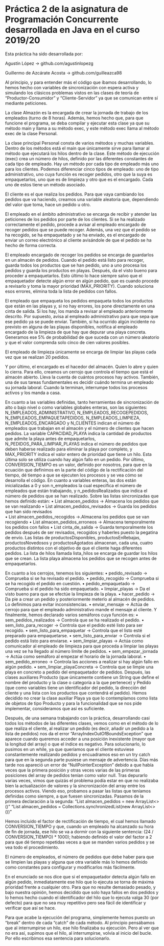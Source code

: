 # Práctica 2 de la asignatura de Programación Concurrente desarrollada en Java en el curso 2019/20

Esta práctica ha sido desarrollada por:

Agustín López -> github.com/agustinlopezg

Guillermo de Azcárate Acosta -> github.com/guilleazca98

Al principio, y para entender más el código que íbamos desarrollando, lo hemos hecho con variables de sincronización con espera activa y simulando los clásicos problemas vistos en las clases de teoría de “Productor-Consumidor” y “Cliente-Servidor” ya que se comunican entre sí mediante peticiones. 

La clase Almazón es la encargada de crear la jornada de trabajo de los empleados (turno de 8 horas). Además, hemos hecho que, para que funcione el programa, se deba compilar y ejecutar esta clase ya que su método main y llama a su método exec, y este método exec llama al método exec de la clase Personal. 

La clase principal Personal consta de varios métodos y muchas variables.
Dentro de los métodos está el main que únicamente sirve para llamar al método que ejecutará los hilos dentro de la clase. Este método de ejecución (exec) crea un número de hilos, definido por las diferentes constantes de cada tipo de empleado. Hay un método por cada tipo de empleado más uno para los clientes. Podemos diferenciar cinco tipos de empleado: uno de tipo administrativo, uno cuya función es recoger pedidos, otro que la suya es empaquetarlos, uno que es de limpieza y otro que es el encargado. Cada uno de estos tiene un método asociado. 

El cliente es el que realiza los pedidos. Para que vaya cambiando los pedidos que va haciendo, creamos una variable aleatoria que, dependiendo del valor que toma, hace un pedido u otro.

El empleado en el ámbito administrativo  se encarga de recibir y atender las peticiones de los pedidos por parte de los clientes. Si se ha realizado correctamente el pedido, procede a avisar al empleado encargado de recoger pedidos que se puede recoger. Además, una vez que el pedido se ha recogido, se ha empaquetado y se ha enviado, es el encargado de enviar un correo electrónico al cliente avisándole de que el pedido se ha hecho de forma correcta. 

El empleado encargado de recoger los pedidos se encarga de guardarlos en un almacén de pedidos. Cuando el pedido está listo para recoger, guarda todos los productos que se han pedido, uno a uno procesa los pedidos y guarda los productos en playas. Después, da el visto bueno para proceder a empaquetarlos. Esto último lo hace siempre salvo que el empaquetador detecte algún error en algún pedido, que es cuando procede a revisarlo y toma la mayor prioridad (MAX_PRIORITY). Cuando soluciona esos errores, elimina toda la lista de pedidos con fallos.

El empleado que empaqueta los pedidos empaqueta todos los productos que están en las playas y, si no hay errores, los pone directamente en una cinta de salida. Si los hay, los manda a revisar al empleado anteriormente descrito. Por supuesto, avisa al empleado administrativo para que sepa que ese pedido ya se puede enviar. 
También, si ha ocurrido algún incidente no previsto en alguna de las playas disponibles, notifica al empleado encargado de la limpieza de que hay que depurar una playa concreta. Generamos ese 5% de probabilidad de que suceda con un número aleatorio y que el valor comprenda solo cinco de cien valores posibles. 



El empleado de limpieza únicamente se encarga de limpiar las playas cada vez que se realizan 20 pedidos.

Y por último, el encargado es el hacedor del almacén. Quien lo abre y quien lo cierra. Para ello, creamos un cerrojo que controla el tiempo que está el almacén abierto. Lleva la cuenta de cuántos procesos hay activos. También, una de sus tareas fundamentales es decidir cuándo termina un empleado su jornada laboral. Cuando la terminan, interrumpe todos los procesos activos y los manda a casa. 

En cuanto a las variables definidas, tanto herramientas de sincronización de alto o bajo nivel o como variables globales enteras, son las siguientes:
N_EMPLEADOS_ADMINISTRATIVO, N_EMPLEADOS_RECOGEPEDIDOS, N_EMPLEADOS_EMPAQUETAPEDIDOS, N_EMPLEADOS_LIMPIEZA, N_EMPLEADOS_ENCARGADO y N_CLIENTES indican el número de empleados que trabajan en el almacén y el número de clientes que hacen pedidos.
La variable CAPACIDAD_PLAYA indica la cantidad de productos que admite la playa antes de empaquetarlos, N_PEDIDOS_PARA_LIMPIAR_PLAYAS indica el número de pedidos que deben haberse realizado para eliminar la playa por completo, y MAX_PRIORITY indica el valor entero de prioridad que tiene un hilo. Esta última solo se utiliza cuando hay algún fallo en un pedido. Por último, CONVERSION_TIEMPO es un valor, definido por nosotros, para que en la ecuación que definimos en la parte del código de la rectificación del tiempo, dé tiempo a que se ejecuten los procesos y se vea cómo se desarrolla el código. 
En cuanto a variables enteras, las dos están inicializadas a 0 y son n_empleados la cual especifica el número de empleados que están trabajando, y n_pedidosRealizados que indica el número de pedidos que se han realizado.
Sobre las listas sincronizadas que hemos definido están:
•	List<Pedido> almacen_pedidos -> Almacena los pedidos que se van realizando
•	List<Pedido> almacen_pedidos_revisados -> Guarda los pedidos que han sido revisados         
•	List<Pedido> almacen_pedidos_recogidos ->.Almacena los pedidos que se van recogiendo
•	List<Pedido> almacen_pedidos_erroneos -> Almacena temporalmente los pedidos con fallos
•	List<Pedido> cinta_de_salida -> Guarda temporalmente los pedidos después de  ser revisados, recogidos y haberles puesto la pegatina de envío.
Las listas de productosDisponibles, productosEnRebajas, productosNovedosos y productosAgotados almacenan, cada una, cuatro productos distintos con el objetivo de que el cliente haga diferentes pedidos. 
La lista de hilos llamada lista_hilos se encarga de guardar los hilos que se crean.
La lista playa almacena los pedidos que se recogen antes de empaquetarlos.

En cuanto a los cerrojos, tenemos los siguientes:
•	pedido_revisado -> Comprueba si se ha revisado el pedido.
•	pedido_recogido -> Comprueba si se ha recogido el pedido en cuestión.
•	pedido_empaquetado -> Comprueba si el pedido ha sido empaquetado.
•	limpiar_playas -> Da el visto bueno para que se efectúe la limpieza de la playa.
•	hacer_pedido -> Da pie a crear un pedido y posteriormente meterlo al almacén de pedidos. Lo definimos para evitar inconsistencias. 
•	enviar_mensaje -> Actúa de cerrojo para que el empleado administrativo mande el mensaje al cliente. 
Y finalmente, hemos declarado varios semáforos cuya función es:
•	sem_pedidos_realizados -> Controla que se ha realizado el pedido.
•	sem_listo_para_recoger -> Controla que el pedido esté listo para ser recogido.
•	sem_listo_para_empaquetar -> Controla que el listo esté preparado para empaquetarse.
•	sem_listo_para_enviar -> Controla si el pedido está listo para enviarse.
•	sem_limpiar_playas -> Actúa como comunicador al empleado de limpieza para que proceda a limpiar las playas una vez se ha llegado al número límite de pedidos.
•	sem_empezar_jornada -> Actúa como semáforo al empezar el horario de la jornada laboral.
•	sem_pedido_erroneo -> Controla las acciones a realizar si hay algún fallo en algún pedido.
•	sem_limpiar_playaConcreta -> Controla que se limpie una playa en concreto a pedido del empaquetador de pedidos.
Después, las clases auxiliares Producto (que únicamente contiene un String que define el nombre del producto y la clase o categoría a la que pertenece) y Pedido (que como variables tiene un identificador del pedido, la dirección del cliente y una lista con los productos que contendrá el pedido).
Hemos decidido no crear la clase auxiliar Playa ya que lo contemplamos como lista de objetos de tipo Producto y para la funcionalidad que se nos pide implementar, consideramos que así es suficiente. 

Después, de una semana trabajando con la práctica, desarrollando casi todos los métodos de las diferentes clases, vemos como en el método de lo que realiza el cliente, al realizar un pedido (es decir, añadir un pedido a la lista de pedidos) nos da el error “ArrayIndexOutOfBoundsException” que aparece cuando queremos acceder a una posición inexistente (mayor que la longitud del array) o que el índice es negativo. Para solucionarlo, lo pusimos en un while, ya que queríamos que el cliente estuviese constantemente realizando pedidos y encuadramos eso en un try catch para que en la segunda parte pusiese un mensaje de advertencia. 
Días más tarde nos apareció un error de “NullPointerException” debido a que había veces que la primera posición y otras veces varias de las primeras posiciones del array de pedidos tenían como valor null. Tras depurarlo varias veces, vimos que quizás el problema podía estar en que no realizaba bien la actualización de valores y la sincronización del array entre los procesos activos. Viendo eso, probamos a pasar las listas que teníamos definidas como siempre, a que fuesen sincronizadas. Pasamos de la primera declaración a la segunda:
“List <Pedido> almacen_pedidos = new ArrayList<>()” 
“List <Pedido> almacen_pedidos = Collections.synchronizedList(new ArrayList<>())”

Hemos incluido el factor de rectificación de tiempo, el cual hemos llamado CONVERSION_TIEMPO y que, cuando un empleado ha alcanzado su hora de fin de jornada, ese hilo se va a dormir con la siguiente sentencia:
(24 / CONVERSION_TIEMPO) * 1000);
habiendo definido el valor del factor a 2 para que dé tiempo repetidas veces a que se manden varios pedidos y se vea todo el procedimiento. 

El número de empleados, el número de pedidos que debe haber para que se limpien las playas y alguna que otra variable más lo hemos definido como constantes para configurar y modificarlos más fácilmente. 

En el enunciado se nos dice que si el empaquetador detecta algún fallo en algún pedido, inmediatamente ese hilo que lo ejecuta se torna de máxima prioridad frente a cualquier otro. Para que no resulte demasiado pesado, y bajo nuestra opinión, hemos decidido que solo haya fallos en dos pedidos y lo hemos hecho cuando el identificador del hilo que lo ejecuta valga 30 (por defecto) para que no sea muy repetitivo pero sea fácil de identificar y verificar que así se hace. 

Para que acabe la ejecución del programa, simplemente hemos puesto un “break” dentro de cada “catch” de cada método. Al principio pensábamos que al interrumpirse un hilo, ese hilo finalizaba su ejecución. Pero al ver que no era así, supimos que el hilo, al interrumpirse, volvía al inicio del bucle. Por ello escribimos esa sentencia para solucionarlo.

